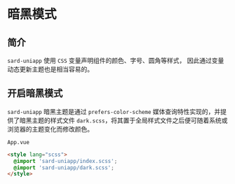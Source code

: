 # 暗黑模式

## 简介

`sard-uniapp` 使用 `CSS` 变量声明组件的颜色、字号、圆角等样式，
因此通过变量动态更新主题也是相当容易的。

## 开启暗黑模式

`sard-uniapp` 暗黑主题是通过 `prefers-color-scheme` 媒体查询特性实现的，并提供了暗黑主题的样式文件 `dark.scss`，将其置于全局样式文件之后便可随着系统或浏览器的主题变化而修改颜色。

`App.vue`

```html
<style lang="scss">
  @import 'sard-uniapp/index.scss';
  @import 'sard-uniapp/dark.scss';
</style>
```
